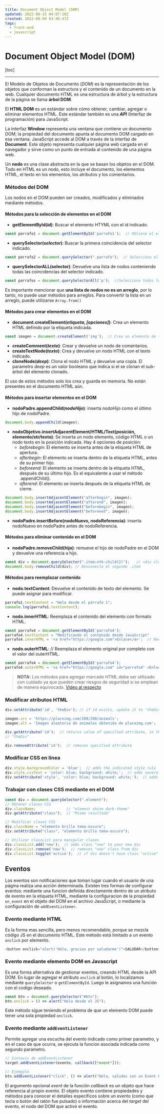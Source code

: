 ```yaml
---
title: Document Object Model (DOM)
updated: 2022-08-15 04:07:10Z
created: 2022-08-09 03:40:47Z
tags:
  - front-end
  - javascript
---
```


# Document Object Model (DOM)

[toc]

* * *

El Modelo de Objetos de Documento (*DOM*) es la representación de los objetos que conforman la estructura y el contenido de un documento en la web. Cualquier documento HTML es una estructura de árbol y la estructura de la página se llama **árbol DOM**.

El **HTML DOM** es un estándar sobre cómo obtener, cambiar, agregar o eliminar elementos HTML. Este estándar también es una ***API*** (Interfaz de programación) para JavaScript.

La interfaz **Window** representa una ventana que contiene un documento DOM; la propiedad del documento apunta al documento DOM cargado en esa ventana. JavaScript accede al DOM a través de la interfaz de **Document**. Este objeto representa cualquier página web cargada en el navegador y sirve como un punto de entrada al contenido de una página web.

Un **nodo** es una clase abstracta en la que se basan los objetos en el DOM. Todo en HTML es un nodo, esto incluye el documento, los elementos HTML, el texto en los elementos, los atributos y los comentarios.

### Métodos del DOM

Los nodos en el DOM pueden ser creados, modificados y eliminados mediante métodos.

#### Métodos para la selección de elementos en el DOM

- **getElementById(*id*)**: Buscar el elemento HTYML con el id indicado.

```js
const parrafo1 = document.getElementById('parrafo1');  // Obtiene el elemento con el id 'parrafo1' y se lo asigna a la variable 'parrafo1'
```

- **querySelector(*selector*)**: Buscar la primera coincidencia del selector indicado.

```js
const parrafo2 = document.querySelector(".parrafo");  // Selecciona el primer elemento con la clase 'parrafo'
```

- **querySelectorALL(selector)**: Devuelve una lista de nodos conteniendo todas las coincidencias del selector indicado.

```js
const parrafos = document.querySelectorAll('p');  //Selecciona todos los elementos de tipo <p>
```

Es importante mencionar que **una lista de nodos no es un arreglo**, por lo tanto, no puede usar métodos para arreglos. Para convertir la lista en un arreglo, puede utilizarse `Array.from()`

#### Métodos para crear elementos en el DOM

- **document.createElement(*etiqueta*, *\[opciones\]*)**: Crea un elemento HTML definido por la etiqueta indicada.

```js
const imagen = document.createElement('img');  // Crea un elemento de tipo <img> y se lo asigna a la variable 'imagen'
```

- **createComment(*texto*)**: Crear y devuelve un nodo de comentarios.
- **createTextNode(*texto*)**: Crea y devuelve un nodo HTML con el texto indicado.
- **cloneNode(*deep*)**: Clona el nodo HTML y devuelve una copia. El parametro *deep* es un valor booleano que indica si el se clonan el sub-árbol del elemento clonado.

El uso de estos métodos solo los crea y guarda en memoria. No están presentes en el documento HTML aún.

#### Métodos para insertar elementos en el DOM

- **nodoPadre.appendChild(*nodoHijo*)**: inserta nodoHijo como el último hijo de nodoPadre.

```js
document.body.appendChild(imagen);
```

- **nodoObjetivo.insertAdjacentElement/HTML/Text(posición, elemento/str/texto)**: Se inserta un nodo elemento, código HTML o un nodo texto en la posición indicada. Hay 4 opciones de posición:
    - *beforebegin*: El elemento se inserta antes de la etiqueta HTML de apertura.
    - *afterbegin*: El elemento se inserta dentro de la etiqueta HTML, antes de su primer hijo.
    - *beforeend*: El elemento se inserta dentro de la etiqueta HTML, después de su último hijo. Es el equivalente a usar el método .appendChild().
    - *afterend*: El elemento se inserta después de la etiqueta HTML de cierre.

```js
document.body.insertAdjacentElement("afterbegin", imagen);
document.body.insertAdjacentElement("afterend", imagen);
document.body.insertAdjacentElement("beforebegin", imagen);
document.body.insertAdjacentElement("beforeend", imagen);
```

- **nodoPadre.insertBefore(nodoNuevo, nodoReferencia)**: inserta nodoNuevo en nodoPadre antes de nodoReferencia.

#### Métodos para eliminar contenido en el DOM

- **nodoPadre.removeChild(hijo)**: remueve el hijo de nodoPadre en el DOM y devuelve una referencia a hijo.

```js
const div = document.querySelector(".item:nth-child(2)");   // <div class="item">2</div>
document.body.removeChild(div); // Desconecta el segundo .item
```

#### Métodos para reemplazar contenido

- **nodo.textContent**: Devuelve el contenido de texto del elemento. Se puede asignar para modificar.

```js
parrafo1.textContent = "Hola desde el párrafo 1";
console.log(parrafo1.textContent);
```

- **nodo.innerHTML**: Reemplaza el contenido del elemento con formato HTML.

```js
const parrafo4 = document.getElementById('parrafo4');
parrafo4.textContent = "Modificando el contenido desde JavaScript"
parrafo4.innerHTML = '<a href="https://google.com">Enlace</a>';  // Reemplaza el texto con un enlace a google.com dentro del elemento <p>
```

- **nodo.outerHTML**: // Reemplaza el elemento original por completo con el valor del outerHTML.

```js
const parrafo4 = document.getElementById('parrafo4');
parrafo4.outerHTML = '<a href="https://google.com" id="parrafo4" >Enlace</a>'; // Sustituye el elemento <p> por <a>
```

> **NOTA:**
> Los métodos para agregar marcado HTML debe ser utilizado con cuidado ya que pueden crear riesgos de seguridad si se emplean de manera equivocada. [Video al respecto](https://www.youtube.com/watch?v=ns1LX6mEvyM)

### Modificar atributos HTML

```js
div.setAttribute('id', 'theDiv'); // if id exists, update it to 'theDiv', else create an id with value "theDiv"

imagen.src = 'https://placeimg.com/200/200/animals';
imagen.alt = 'Imagen aleatoria de animales obtenida de placeimg.com';

div.getAttribute('id');  // returns value of specified attribute, in this case
// "theDiv"

div.removeAttribute('id');  // removes specified attribute
```

### Modificar CSS en línea

```js
div.style.backgroundColor = 'blue';  // adds the indicated style rule
div.style.cssText = 'color: blue; background: white;';  // adds several style rules
div.setAttribute('style', 'color: blue; background: white;');  // adds several style rules
```

### Trabajar con clases CSS mediante en el DOM

```js
const div = document.querySelector(".element");
// Obtener clases CSS
div.className;              // "element shine dark-theme"
div.getAttribute("class");  // "Mismo resultado"

// Modificar clases CSS
div.className = "elemento brillo tema-oscuro";
div.setAttribute("class", "elemento brillo tema-oscuro");

// Utilizar classList para manipular clases 
div.classList.add('new');  // adds class "new" to your new div
div.classList.remove('new');  // removes "new" class from div
div.classList.toggle('active');  // if div doesn't have class "active" then add it, or if it does, then remove it
```

## Eventos
Los eventos son notificaciones que toman lugar cuando el usuario de una página realiza una acción determinada. Existen tres formas de configurar eventos: mediante una funcion definida directamente dentro de un atributo de evento en la etiqueta HTML, mediante la configuracion de la propiedad `on_event` en el objeto del DOM en el archivo JavaScript, o mediante la configuración de `addEventListener`.

### Evento mediante HTML 
Es la forma mas sencilla, pero menos recomendable, porque se mezcla código JS en el documento HTML. Este método está limitado a un evento `onclick` por elemento.
```js
<button onclick="alert('Hola, gracias por saludarme')">SALUDAR</button>
```

### Evento mediante elemento DOM en Javascript
Es una forma alternativa de gestionar eventos, creando HTML desde la API DOM. En lugar de agregar el atributo `onclick` al botón, lo localizamos mediante `querySelector` o `getElementById`. Luego le asignamos una función con el codigo deseado.
```js
const btn = document.querySelector("#btn");
btn.onclick = () => alert("Hola desde el JS");
```
Este método sigue teniendo el problema de que un elemento DOM  puede tener una sola propiedad `onclick`.

### Evento mediante `addEventListener`
Permite agregar una escucha del evento indicado como primer parametro, y en el caso de que ocurra, se ejecuta la funcion asociada indicada como segundo parametro.
```js
// Sintaxis de addEventListener
target.addEventListener(evento, callback([*event*]));
						
// Ejempplo
btn.addEventListener("click", () => alert("Hola, saludos con un Event Listener"));
```
El argumento opcional *event* de la función *callback*  es un objeto que hace referencia al propio evento. El objeto evento contiene propiedades y métodos para conocer el detalles específicos sobre un evento (como que tecla o botón del ratón fue pulsado) o información acerca del *target* del evento, el nodo del DOM que activó el evento.
